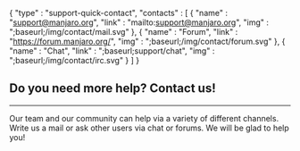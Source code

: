 {
  "type" : "support-quick-contact",
  "contacts" : [
    { "name" : "support@manjaro.org", "link" : "mailto:support@manjaro.org", "img" : ";baseurl;/img/contact/mail.svg" },
    { "name" : "Forum", "link" : "https://forum.manjaro.org/", "img" : ";baseurl;/img/contact/forum.svg" },
    { "name" : "Chat", "link" : ";baseurl;support/chat", "img" : ";baseurl;/img/contact/irc.svg" }
  ]
}

## Do you need more help? Contact us!
---

Our team and our community can help via a variety of different channels.
Write us a mail or ask other users via chat or forums. We will be glad to help you!
